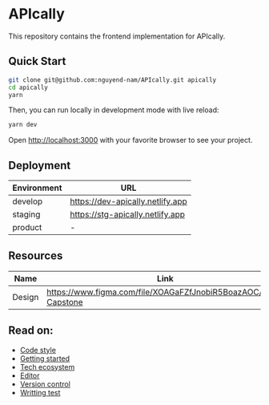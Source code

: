 # APIcally

This repository contains the frontend implementation for APIcally.

## Quick Start

```bash
git clone git@github.com:nguyend-nam/APIcally.git apically
cd apically
yarn
```

Then, you can run locally in development mode with live reload:

```bash
yarn dev
```

Open [http://localhost:3000](http://localhost:3000) with your favorite browser
to see your project.

## Deployment

| Environment | URL                              |
| ----------- | -------------------------------- |
| develop     | https://dev-apically.netlify.app |
| staging     | https://stg-apically.netlify.app |
| product     | -                                |

## Resources

| Name   | Link                                                           |
| ------ | -------------------------------------------------------------- |
| Design | https://www.figma.com/file/XOAGaFZfJnobiR5BoazAOC/BKU-Capstone |

## Read on:

- [Code style](docs/CODE_STYLE.md)
- [Getting started](docs/GETTING_STARTED.md)
- [Tech ecosystem](docs/TECH_ECOSYSTEM.md)
- [Editor](docs/EDITOR.md)
- [Version control](docs/VERSION_CONTROL.md)
- [Writting test](docs/WRITING_TEST.md)
